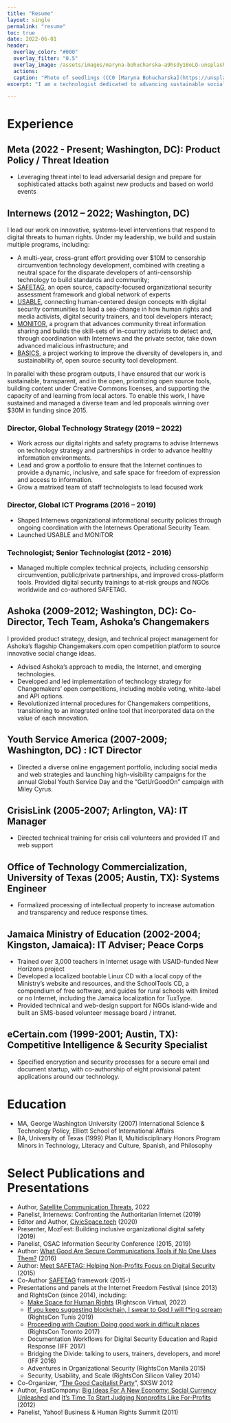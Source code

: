 ```yaml
---
title: "Resume"
layout: single
permalink: "resume"
toc: true
date: 2022-06-01
header:
  overlay_color: "#000"
  overlay_filter: "0.5"
  overlay_image: /assets/images/maryna-bohucharska-a9hsdy18oLQ-unsplash-glitched.png
  actions:
  caption: "Photo of seedlings (CC0 [Maryna Bohucharska](https://unsplash.com/@bohucharska) / Unsplash) filtered with [Glimpse](https://glimpse-editor.org/)"
excerpt: "I am a technologist dedicated to advancing sustainable social change and human rights with over two decades of experience spanning the public, private, non-profit, and social enterprise sectors."

---
```

# Experience

## Meta (2022 - Present; Washington, DC): Product Policy / Threat Ideation

* Leveraging threat intel to lead adversarial design and prepare for sophisticated attacks both against new products and based on world events

## Internews (2012 – 2022; Washington, DC)

I lead our work on innovative, systems-level interventions that respond to digital threats to human rights. Under my leadership, we build and sustain multiple programs, including:

* A multi-year, cross-grant effort providing over $10M to censorship circumvention technology development, combined with creating a neutral space for the disparate developers of anti-censorship technology to build standards and community;
* [SAFETAG](https://SAFETAG.org), an open source, capacity-focused organizational security assessment framework and global network of experts
* [USABLE](https://USABLE.tools), connecting human-centered design concepts with digital security communities to lead a sea-change in how human rights and media activists, digital security trainers, and tool developers interact;
* [MONITOR](https://internews.org/areas-of-expertise/global-tech/global-tech-projects/global-tech-monitor/), a program that advances community threat information sharing and builds the skill-sets of in-country activists to detect and, through coordination with Internews and the private sector, take down advanced malicious infrastructure; and
* [BASICS](https://internews.org/areas-of-expertise/global-tech/global-tech-projects/basics/), a project working to improve the diversity of developers in, and sustainability of, open source security tool development.

In parallel with these program outputs, I have ensured that our work is sustainable, transparent, and in the open, prioritizing open source tools, building content under Creative Commons licenses, and supporting the capacity of and learning from local actors. To enable this work, I have sustained and managed a diverse team and led proposals winning over $30M in funding since 2015.

### Director, Global Technology Strategy (2019 – 2022)

* Work across our digital rights and safety programs to advise Internews on technology strategy and partnerships in order to advance healthy information environments.
* Lead and grow a portfolio to ensure that the Internet continues to provide a dynamic, inclusive, and safe space for freedom of expression and access to information.
* Grow a matrixed team of staff technologists to lead focused work

### Director, Global ICT Programs (2016 – 2019)

* Shaped Internews organizational informational security policies through ongoing coordination with the Internews Operational Security Team.
* Launched USABLE and MONITOR

### Technologist; Senior Technologist (2012 - 2016)

* Managed multiple complex technical projects, including censorship circumvention, public/private partnerships, and improved cross-platform tools. Provided digital security trainings to at-risk groups and NGOs worldwide and co-authored SAFETAG.

## Ashoka (2009-2012; Washington, DC): Co-Director, Tech Team, Ashoka’s Changemakers

I provided product strategy, design, and technical project management for Ashoka’s flagship Changemakers.com open competition platform to source innovative social change ideas.

* Advised Ashoka’s approach to media, the Internet, and emerging technologies.
* Developed and led implementation of technology strategy for Changemakers’ open competitions, including mobile voting, white-label and API options.
* Revolutionized internal procedures for Changemakers competitions, transitioning to an integrated online tool that incorporated data on the value of each innovation.

## Youth Service America (2007-2009; Washington, DC) : ICT Director

* Directed a diverse online engagement portfolio, including social media and web strategies and launching high-visibility campaigns for the annual Global Youth Service Day and the “GetUrGoodOn” campaign with Miley Cyrus.

## CrisisLink (2005-2007; Arlington, VA): IT Manager

* Directed technical training for crisis call volunteers and provided IT and web support

## Office of Technology Commercialization, University of Texas (2005; Austin, TX): Systems Engineer

* Formalized processing of intellectual property to increase automation and transparency and reduce response times.

## Jamaica Ministry of Education (2002-2004; Kingston, Jamaica): IT Adviser; Peace Corps

* Trained over 3,000 teachers in Internet usage with USAID-funded New Horizons project
* Developed a localized bootable Linux CD with a local copy of the Ministry’s website and resources, and the SchoolTools CD, a compendium of free software, and guides for rural schools with limited or no Internet, including the Jamaica localization for TuxType.
* Provided technical and web-design support for NGOs island-wide and built an SMS-based volunteer message board / intranet.

## eCertain.com (1999-2001; Austin, TX): Competitive Intelligence & Security Specialist

* Specified encryption and security processes for a secure email and document startup, with co-authorship of eight provisional patent applications around our technology.

# Education

* MA, George Washington University (2007) International Science & Technology Policy, Elliott School of International Affairs
* BA, University of Texas (1999) Plan II, Multidisciplinary Honors Program Minors in Technology, Literacy and Culture, Spanish, and Philosophy

# Select Publications and Presentations
* Author, [Satellite Communication Threats](https://satellitesafety.openinternetproject.org/), 2022
* Panelist, Internews: Confronting the Authoritarian Internet (2019)
* Editor and Author, [CivicSpace.tech](https://www.civicspace.tech/) (2020)
* Presenter, MozFest: Building inclusive organizational digital safety (2019)
* Panelist, OSAC Information Security Conference (2015, 2019)
* Author: [What Good Are Secure Communications Tools if No One Uses Them?](https://medium.com/local-voices-global-change/what-good-are-secure-communications-tools-if-no-one-uses-them-690ce2bdf9ec) (2016)
* Author: [Meet SAFETAG: Helping Non-Profits Focus on Digital Security](https://internews.org/story/meet-safetag-helping-non-profits-focus-digital-security/) (2015)
* Co-Author [SAFETAG](https://safetag.org/) framework (2015-)
* Presentations and panels at the Internet Freedom Festival (since 2013) and RightsCon (since 2014), including:
  * [Make Space for Human Rights](/blog/2022.06/internet-freedom-final-frontier.html) (Rightscon Virtual, 2022)
  * [If you keep suggesting blockchain, I swear to God I will f*ing scream](https://rightscon2019.sched.com/event/PvjZ/if-you-keep-suggesting-blockchain-i-swear-to-god-i-will-fing-scream) (RightsCon Tunis 2019)
  * [Proceeding with Caution: Doing good work in difficult places](https://rightscon2018.sched.com/event/Efyi/proceeding-with-caution-doing-good-work-in-difficult-places) (RightsCon Toronto 2017)
  * Documentation Workflows for Digital Security Education and Rapid Response (IFF 2017)
  * Bridging the Divide: talking to users, trainers, developers, and more! (IFF 2016)
  * Adventures in Organizational Security (RightsCon Manila 2015)
  * Security, Usability, and Scale (RightsCon Silicon Valley 2014)
* Co-Organizer, “[The Good Capitalist Party](https://www.good.is/articles/the-good-capitalist-party-this-weekend-at-sxsw)”, SXSW 2012
* Author, FastCompany: [Big Ideas For A New Economy: Social Currency Unleashed](https://www.fastcompany.com/1679259/big-ideas-for-a-new-economy-social-currency-unleashed) and [It’s Time To Start Judging Nonprofits Like For-Profits](https://www.fastcompany.com/2679099/its-time-to-start-judging-nonprofits-like-for-profits) (2012)
* Panelist, Yahoo! Business & Human Rights Summit (2011)
